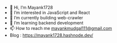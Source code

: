- 👋 Hi, I’m Mayank1728
- 👀 I’m interested in JavaScript and React
- 🌱 I’m currently building web-crawler
- 💞️ I’m learning backend development
- 📫 How to reach me mayankmudgal111@gmail.com
- Blog : https://mayank1728.hashnode.dev/

<!---
Mayank1728/Mayank1728 is a ✨ special ✨ repository because its `README.md` (this file) appears on your GitHub profile.
You can click the Preview link to take a look at your changes.
--->
